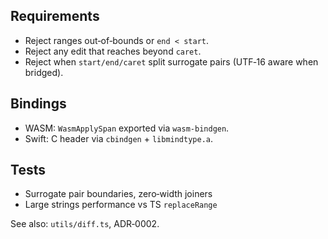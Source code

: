 ## Requirements

- Reject ranges out‑of‑bounds or `end < start`.
- Reject any edit that reaches beyond `caret`.
- Reject when `start/end/caret` split surrogate pairs (UTF‑16 aware when bridged).

## Bindings

- WASM: `WasmApplySpan` exported via `wasm-bindgen`.
- Swift: C header via `cbindgen` + `libmindtype.a`.

## Tests

- Surrogate pair boundaries, zero‑width joiners
- Large strings performance vs TS `replaceRange`

See also: `utils/diff.ts`, ADR‑0002.
